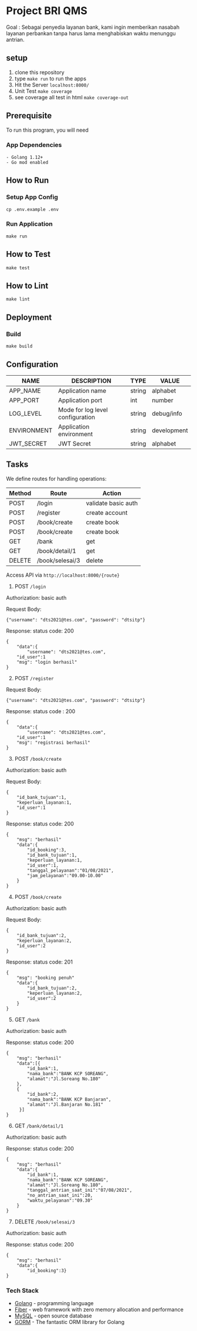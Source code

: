 # Project BRI QMS

Goal : Sebagai penyedia layanan bank, kami ingin memberikan nasabah layanan perbankan tanpa harus lama menghabiskan waktu menunggu antrian.

## setup

1. clone this repository
2. type `make run` to run the apps
3. Hit the Server `localhost:8000/`
4. Unit Test `make coverage`
5. see coverage all test in html `make coverage-out`

## Prerequisite

To run this program, you will need

### App Dependencies

```$xslt
- Golang 1.12+
- Go mod enabled
```

## How to Run

### Setup App Config

```
cp .env.example .env
```

### Run Application

```
make run
```

## How to Test

```
make test
```

## How to Lint

```
make lint
```

## Deployment

### Build

```
make build
```

## Configuration

| NAME        | DESCRIPTION                      | TYPE   | VALUE       |
| ----------- | -------------------------------- | ------ | ----------- |
| APP_NAME    | Application name                 | string | alphabet    |
| APP_PORT    | Application port                 | int    | number      |
| LOG_LEVEL   | Mode for log level configuration | string | debug/info  |
| ENVIRONMENT | Application environment          | string | development |
| JWT_SECRET  | JWT Secret                       | string | alphabet    |

## Tasks

We define routes for handling operations:

| Method | Route           | Action              |
| ------ | --------------- | ------------------- |
| POST   | /login          | validate basic auth |
| POST   | /register       | create account      |
| POST   | /book/create    | create book         |
| POST   | /book/create    | create book         |
| GET    | /bank           | get                 |
| GET    | /book/detail/1  | get                 |
| DELETE | /book/selesai/3 | delete              |

Access API via `http://localhost:8000/{route}`

1. POST `/login`

Authorization: basic auth

Request Body:

```
{"username": "dts2021@tes.com", "password": "dtsitp"}
```

Response: status code: 200

```
{
    "data":{
        "username": "dts2021@tes.com",
    "id_user":1
    "msg": "login berhasil"
}
```

2. POST `/register `

Request Body:

```
{"username": "dts2021@tes.com", "password": "dtsitp"}
```

Response:
status code : 200

```
{
    "data":{
        "username": "dts2021@tes.com",
    "id_user":1
    "msg": "registrasi berhasil"
}
```

3. POST `/book/create`

Authorization: basic auth

Request Body:

```
{
    "id_bank_tujuan":1,
    "keperluan_layanan:1,
    "id_user":1
}
```

Response: status code: 200

```
{
    "msg": "berhasil"
    "data":{
        "id_booking":3,
        "id_bank_tujuan":1,
        "keperluan_layanan:1,
        "id_user":1,
        "tanggal_pelayanan":"01/08/2021",
        "jam_pelayanan":"09.00-10.00"
    }
}
```

4. POST `/book/create`

Authorization: basic auth

Request Body:

```
{
    "id_bank_tujuan":2,
    "keperluan_layanan:2,
    "id_user":2
}
```

Response: status code: 201

```
{
    "msg": "booking penuh"
    "data":{
        "id_bank_tujuan":2,
        "keperluan_layanan:2,
        "id_user":2
    }
}
```

5. GET `/bank`

Authorization: basic auth

Response: status code: 200

```
{
    "msg": "berhasil"
    "data":[{
        "id_bank":1,
        "nama_bank":"BANK KCP SOREANG",
        "alamat":"Jl.Soreang No.180"
    },
    {
        "id_bank":2,
        "nama_bank":"BANK KCP Banjaran",
        "alamat":"Jl.Banjaran No.181"
     }]
}
```

6. GET `/bank/detail/1`

Authorization: basic auth

Response: status code: 200

```
{
    "msg": "berhasil"
    "data":{
        "id_bank":1,
        "nama_bank":"BANK KCP SOREANG",
        "alamat":"Jl.Soreang No.180",
        "tanggal_antrian_saat_ini":"07/08/2021",
        "no_antrian_saat_ini":20,
        "waktu_pelayanan":"09.30"
    }
}
```

7. DELETE `/book/selesai/3`

Authorization: basic auth

Response:
status code: 200

```
{
    "msg": "berhasil"
    "data":{
        "id_booking":3}
}
```

### Tech Stack

- [Golang] - programming language
- [Fiber] - web framework with zero memory allocation and performance
- [MySQL] - open source database
- [GORM] - The fantastic ORM library for Golang

[golang]: https://golang.org/
[fiber]: https://github.com/gofiber/fiber/
[mysql]: https://www.mysql.com/
[gorm]: https://gorm.io/
